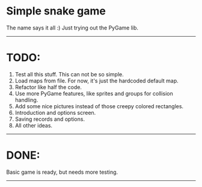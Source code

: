 Simple snake game
================

The name says it all :)
Just trying out the PyGame lib.

____

# TODO:

1) Test all this stuff. This can not be so simple. 
2) Load maps from file. For now, it's just the hardcoded default map.
3) Refactor like half the code.
4) Use more PyGame features, like sprites and groups for collision handling.
5) Add some nice pictures instead of those creepy colored rectangles.
6) Introduction and options screen.
7) Saving records and options.
8) All other ideas.

____

# DONE:

Basic game is ready, but needs more testing.
____